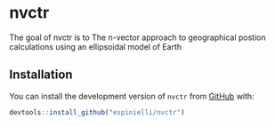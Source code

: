 
<!-- README.md is generated from README.Rmd. Please edit that file -->
nvctr
=====

The goal of nvctr is to The n-vector approach to geographical postion calculations using an ellipsoidal model of Earth

Installation
------------

You can install the development version of `nvctr` from [GitHub](https://github.com/espinielli/nvctr) with:

``` r
devtools::install_github("espinielli/nvctr")
```
